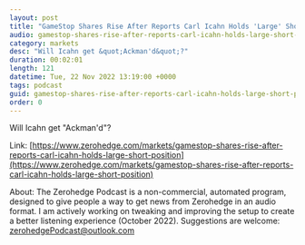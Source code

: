 ```yaml
---
layout: post
title: "GameStop Shares Rise After Reports Carl Icahn Holds 'Large' Short Position"
audio: gamestop-shares-rise-after-reports-carl-icahn-holds-large-short-position-0
category: markets
desc: "Will Icahn get &quot;Ackman'd&quot;?"
duration: 00:02:01
length: 121
datetime: Tue, 22 Nov 2022 13:19:00 +0000
tags: podcast
guid: gamestop-shares-rise-after-reports-carl-icahn-holds-large-short-position-0
order: 0
---
```

Will Icahn get &quot;Ackman'd&quot;?

Link: [https://www.zerohedge.com/markets/gamestop-shares-rise-after-reports-carl-icahn-holds-large-short-position](https://www.zerohedge.com/markets/gamestop-shares-rise-after-reports-carl-icahn-holds-large-short-position)

About: The Zerohedge Podcast is a non-commercial, automated program, designed to give people a way to get news from Zerohedge in an audio format.  I am actively working on tweaking and improving the setup to create a better listening experience (October 2022).  Suggestions are welcome: [zerohedgePodcast@outlook.com](mailto:zerohedgePodcast@outlook.com)